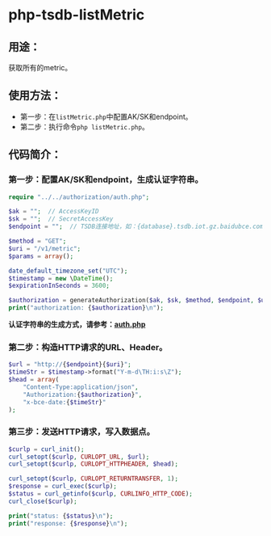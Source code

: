 # php-tsdb-listMetric

## 用途：

获取所有的metric。

## 使用方法：

* 第一步：在`listMetric.php`中配置AK/SK和endpoint。
* 第二步：执行命令`php listMetric.php`。

## 代码简介：

### 第一步：配置AK/SK和endpoint，生成认证字符串。

```php
require "../../authorization/auth.php";

$ak = "";  // AccessKeyID
$sk = "";  // SecretAccessKey
$endpoint = "";  // TSDB连接地址，如：{database}.tsdb.iot.gz.baidubce.com

$method = "GET";
$uri = "/v1/metric";
$params = array();

date_default_timezone_set("UTC");
$timestamp = new \DateTime();
$expirationInSeconds = 3600;

$authorization = generateAuthorization($ak, $sk, $method, $endpoint, $uri, $params, $timestamp, $expirationInSeconds);
print("authorization: {$authorization}\n");
```

**认证字符串的生成方式，请参考：[auth.php](../../authorization/auth.php)**

### 第二步：构造HTTP请求的URL、Header。

```php
$url = "http://{$endpoint}{$uri}";
$timeStr = $timestamp->format("Y-m-d\TH:i:s\Z");
$head = array(
    "Content-Type:application/json",
    "Authorization:{$authorization}",
    "x-bce-date:{$timeStr}"
);
```

### 第三步：发送HTTP请求，写入数据点。

```php
$curlp = curl_init();
curl_setopt($curlp, CURLOPT_URL, $url);
curl_setopt($curlp, CURLOPT_HTTPHEADER, $head);

curl_setopt($curlp, CURLOPT_RETURNTRANSFER, 1);
$response = curl_exec($curlp);
$status = curl_getinfo($curlp, CURLINFO_HTTP_CODE);
curl_close($curlp);

print("status: {$status}\n");
print("response: {$response}\n");
```